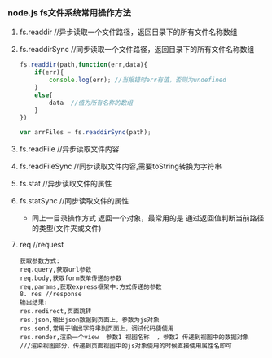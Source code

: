 ###  node.js fs文件系统常用操作方法

1. fs.readdir //异步读取一个文件路径，返回目录下的所有文件名称数组
2. fs.readdirSync //同步读取一个文件路径，返回目录下的所有文件名称数组

    ```javascript
    fs.readdir(path,function(err,data){
        if(err){
            console.log(err); //当报错时err有值，否则为undefined
        }
        else{
            data  //值为所有名称的数组
        }
    })

    var arrFiles = fs.readdirSync(path);
    ```

3. fs.readFile //异步读取文件内容
4. fs.readFileSync  //同步读取文件内容,需要toString转换为字符串

5. fs.stat  //异步读取文件的属性
6. fs.statSync  //同步读取文件的属性
    - 同上一目录操作方式 返回一个对象，最常用的是 通过返回值判断当前路径的类型(文件夹或文件)

7. req //request 

    ```
    获取参数方式:
    req.query,获取url参数
    req.body,获取form表单传递的参数
    req,params,获取express框架中:方式传递的参数
    8. res //response 
    输出结果:
    res.redirect,页面跳转
    res.json,输出json数据到页面上，参数为js对象
    res.send,常用于输出字符串到页面上，调试代码使使用
    res.render,渲染一个view  参数1 视图名称  ，参数2 传递到视图中的数据对象
    ///渲染视图部分，传递到页面视图中的js对象使用的时候直接使用属性名即可
    ```